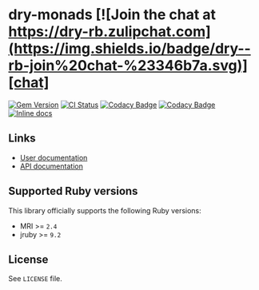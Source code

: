 [gem]: https://rubygems.org/gems/dry-monads
[actions]: https://github.com/dry-rb/dry-monads/actions
[codacy]: https://www.codacy.com/gh/dry-rb/dry-monads
[chat]: https://dry-rb.zulipchat.com
[inchpages]: http://inch-ci.org/github/dry-rb/dry-monads

# dry-monads [![Join the chat at https://dry-rb.zulipchat.com](https://img.shields.io/badge/dry--rb-join%20chat-%23346b7a.svg)][chat]

[![Gem Version](https://badge.fury.io/rb/dry-monads.svg)][gem]
[![CI Status](https://github.com/dry-rb/dry-monads/workflows/ci/badge.svg)][actions]
[![Codacy Badge](https://api.codacy.com/project/badge/Grade/f2eed41bf7f04b38b0a7691c2cf6e73c)][codacy]
[![Codacy Badge](https://api.codacy.com/project/badge/Coverage/f2eed41bf7f04b38b0a7691c2cf6e73c)][codacy]
[![Inline docs](http://inch-ci.org/github/dry-rb/dry-monads.svg?branch=master)][inchpages]

## Links

* [User documentation](http://dry-rb.org/gems/dry-monads)
* [API documentation](http://rubydoc.info/gems/dry-monads)

## Supported Ruby versions

This library officially supports the following Ruby versions:

* MRI >= `2.4`
* jruby >= `9.2`

## License

See `LICENSE` file.
